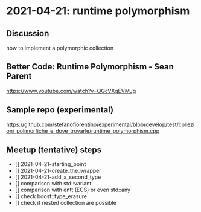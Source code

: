 # 2021-04-21: runtime polymorphism

## Discussion
how to implement a polymorphic collection

## Better Code: Runtime Polymorphism - Sean Parent
https://www.youtube.com/watch?v=QGcVXgEVMJg

## Sample repo (experimental)
https://github.com/stefanofiorentino/experimental/blob/develop/test/collezioni_polimorfiche_e_dove_trovarle/runtime_polymorphism.cpp

## Meetup (tentative) steps
- [] 2021-04-21-starting_point
- [] 2021-04-21-create_the_wrapper
- [] 2021-04-21-add_a_second_type
- [] comparison with std::variant
- [] comparison with entt (ECS) or even std::any
- [] check boost::type_erasure
- [] check if nested collection are possible
